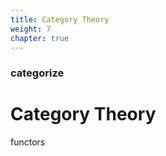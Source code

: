 ```yaml
---
title: Category Theory
weight: 7
chapter: true
---
```


### categorize

# Category Theory

functors
